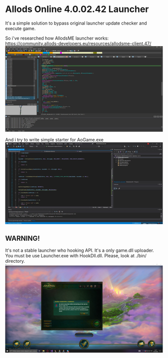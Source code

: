 # Allods Online 4.0.02.42 Launcher
It's a simple solution to bypass original launcher update checker and execute game.

So i've researched how AllodsME launcher works: https://community.allods-developers.eu/resources/allodsme-client.47/
![image info](./allodsMeLauncherReverse.jpg)

And i try to write simple starter for AoGame.exe
![image info](./Develop.jpg)

## WARNING!
It's not a stable launcher who hooking API.
It's a only game.dll uploader. 
You must be use Launcher.exe with HookDll.dll.
Please, look at ./bin/ directory.
![image info](./result.jpg)
